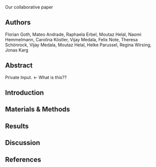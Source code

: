 
Our collaborative paper

## Authors

Florian Goth, Mateo Andrade, Raphaela Erbel, Moutaz Helal, Naomi Hemmelmann, Carolina Köstler, Vijay Medala, Felix Note, Theresa Schönrock, Vijay Medala, Moutaz Helal, Helke Parussel,  Regina Wirsing, Jonas Karg 

## Abstract
Private Input. <- What is this??

## Introduction

## Materials & Methods

## Results

## Discussion

## References


